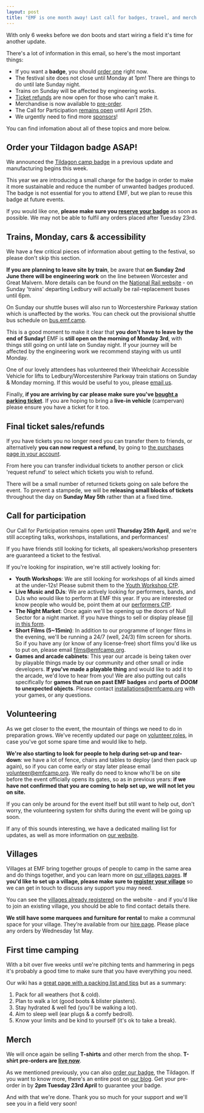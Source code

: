 ```yaml
---
layout: post
title: "EMF is one month away! Last call for badges, travel, and merch."
---
```


With only 6 weeks before we don boots and start wiring a field it's time for another update.

There's a lot of information in this email, so here's the most important things:

* If you want a **badge**, you should [order one](https://www.emfcamp.org/tickets/badge) right now.
* The festival site does not close until Monday at 1pm! There are things to do until late Sunday night.
* Trains on Sunday will be affected by engineering works.
* [Ticket refunds](https://www.emfcamp.org/account/purchases) are now open for those who can't make it.
* Merchandise is now available to [pre-order](https://emfcamp.org/tickets/tees).
* The Call for Participation [remains open](https://www.emfcamp.org/cfp) until April 25th.
* We urgently need to find more [sponsors](https://www.emfcamp.org/sponsor)!

You can find infomation about all of these topics and more below.

## Order your Tildagon badge ASAP!

We announced the [Tildagon camp badge](https://blog.emfcamp.org/2024/03/18/tildagon/) in a previous update and manufacturing begins this week.

This year we are introducing a small charge for the badge in order to make it more sustainable and reduce the number of unwanted badges produced. The badge is not essential for you to attend EMF, but we plan to reuse this badge at future events.

If you would like one, **please make sure you [reserve your badge](https://www.emfcamp.org/tickets/badge)** as soon as possible. We may not be able to fulfil any orders placed after Tuesday 23rd.

## Trains, Monday, cars & accessibility

We have a few critical pieces of information about getting to the festival, so please don't skip this section.

**If you are planning to leave site by train**, be aware that **on Sunday 2nd June there will be engineering work** on the line between Worcester and Great Malvern.  More details can be found on the [National Rail website](https://www.nationalrail.co.uk/engineering-works/malvern-link-20240602/) - on Sunday 'trains' departing Ledbury will actually be rail-replacement buses until 6pm.

On Sunday our shuttle buses will also run to Worcestershire Parkway station which is unaffected by the works.  You can check out the provisional shuttle bus schedule on [bus.emf.camp](https://bus.emf.camp/).

This is a good moment to make it clear that **you don't have to leave by the end of Sunday!**  EMF is **still open on the morning of Monday 3rd**, with things still going on until late on Sunday night. If your journey will be affected by the engineering work we recommend staying with us until Monday.

One of our lovely attendees has volunteered their Wheelchair Accessible Vehicle for lifts to Ledbury/Worcestershire Parkway train stations on Sunday & Monday morning. If this would be useful to you, please [email us](mailto:contact@emfcamp.org).

Finally, **if you are arriving by car please make sure you've [bought a parking ticket](https://www.emfcamp.org/tickets/other)**.  If you are hoping to bring a **live-in vehicle** (campervan) please ensure you have a ticket for it too.

## Final ticket sales/refunds

If you have tickets you no longer need you can transfer them to friends, or alternatively **you can now request a refund**, by going to [the purchases page in your account](https://www.emfcamp.org/account/purchases).

From here you can transfer individual tickets to another person or click 'request refund' to select which tickets you wish to refund.

There will be a small number of returned tickets going on sale before the event. To prevent a stampede, we will be **releasing small blocks of tickets** throughout the day on **Sunday May 5th** rather than at a fixed time.

## Call for participation

Our Call for Participation remains open until **Thursday 25th April**, and we're still accepting talks, workshops, installations, and performances!

If you have friends still looking for tickets, all speakers/workshop presenters are guaranteed a ticket to the festival.

If you're looking for inspiration, we're still actively looking for:
* **Youth Workshops**: We are still looking for workshops of all kinds aimed at the under-12s! Please submit them to the [Youth Workshop CfP](https://www.emfcamp.org/cfp/youthworkshop).
* **Live Music and DJs**: We are actively looking for performers, bands, and DJs who would like to perform at EMF this year. If you are interested or know people who would be, point them at our [performers CfP](https://www.emfcamp.org/cfp/performance).
* **The Night Market**: Once again we'll be opening up the doors of Null Sector for a night market.  If you have things to sell or display please [fill in this form](https://docs.google.com/forms/d/e/1FAIpQLSfFNcX-VFbr9pkB4A9oKfPt3orXWjKwPOppFzDW0eyWGDwG6A/viewform).
* **Short Films (5~15min)**: In addition to our programme of longer films in the evening, we'll be running a 24/7 (well, 24/3) film screen for shorts.  So if you have any (or know of any license-free) short films you'd like us to put on, please email <films@emfcamp.org>.
* **Games and arcade cabinets**: This year our arcade is being taken over by playable things made by our community and other small or indie developers. **If you've made a playable thing** and would like to add it to the arcade, we'd love to hear from you!  We are also putting out calls specifically for **games that run on past EMF badges** and **ports of _DOOM_ to unexpected objects**. Please contact <installations@emfcamp.org> with your games, or any questions.

## Volunteering

As we get closer to the event, the mountain of things we need to do in preparation grows.  We've recently updated our page on [volunteer roles](https://www.emfcamp.org/about/volunteer-roles), in case you've got some spare time and would like to help.

**We're also starting to look for people to help during set-up and tear-down**: we have a lot of fence, chairs and tables to deploy (and then pack up again), so if you can come early or stay later please email <volunteer@emfcamp.org>.  We really do need to know who'll be on site before the event officially opens its gates, so as in previous years: **if we have not confirmed that you are coming to help set up, we will not let you on site.**

If you can only be around for the event itself but still want to help out, don't worry, the volunteering system for shifts during the event will be going up soon.

If any of this sounds interesting, we have a dedicated mailing list for updates, as well as more information on [our website](https://www.emfcamp.org/about/volunteering).

## Villages

Villages at EMF bring together groups of people to camp in the same area and do things together, and you can learn more on [our villages pages](https://www.emfcamp.org/about/villages). **If you'd like to set up a village, please make sure to [register your village](https://www.emfcamp.org/villages/register)** so we can get in touch to discuss any support you may need.

You can see the [villages already registered](https://www.emfcamp.org/villages/2024) on the website - and if you'd like to join an existing village, you should be able to find contact details there.

**We still have some marquees and furniture for rental** to make a communal space for your village. They’re available from our [hire page](https://www.emfcamp.org/tickets/hire). Please place any orders by Wednesday 1st May.

## First time camping
With a bit over five weeks until we're pitching tents and hammering in pegs it's probably a good time to make sure that you have everything you need.

Our wiki has a [great page with a packing list and tips](https://wiki.emfcamp.org/2024/wiki/What_to_bring) but as a summary:

1. Pack for all weathers (hot & cold).
2. Plan to walk a lot (good boots & blister plasters).
3. Stay hydrated & well fed (you'll be walking a lot).
4. Aim to sleep well (ear plugs & a comfy bedroll).
5. Know your limits and be kind to yourself (it's ok to take a break).


## Merch

We will once again be selling **T-shirts** and other merch from the shop. **T-shirt pre-orders are [live now](https://emfcamp.org/tickets/tees)**.

As we mentioned previously, you can also [order our badge](https://www.emfcamp.org/tickets/badge), the Tildagon.  If you want to know more, there's an entire post on [our blog](https://blog.emfcamp.org/2024/03/18/tildagon/). Get your pre-order in by **2pm Tuesday 23rd April** to guarantee your badge.


And with that we're done. Thank you so much for your support and we'll see you in a field very soon!
